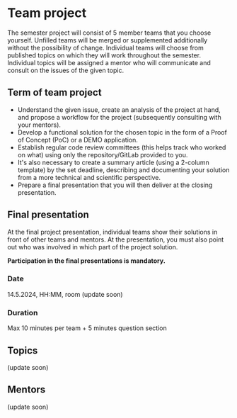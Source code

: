 # Team project 

The semester project will consist of 5 member teams that you choose yourself. Unfilled teams will be merged or supplemented additionally without the possibility of change.
Individual teams will choose from published topics on which they will work throughout the semester. Individual topics will be assigned a mentor who will communicate and consult on the issues of the given topic.


## Term of team project
- Understand the given issue, create an analysis of the project at hand, and propose a workflow for the project (subsequently consulting with your mentors).
- Develop a functional solution for the chosen topic in the form of a Proof of Concept (PoC) or a DEMO application.
- Establish regular code review committees (this helps track who worked on what) using only the repository/GitLab provided to you.
- It's also necessary to create a summary article (using a 2-column template) by the set deadline, describing and documenting your solution from a more technical and scientific perspective.
- Prepare a final presentation that you will then deliver at the closing presentation.


## Final presentation
At the final project presentation, individual teams show their solutions in front of other teams and mentors. 
At the presentation, you must also point out who was involved in which part of the project solution.

**Participation in the final presentations is mandatory.**

### Date
14.5.2024, HH:MM, room (update soon)

### Duration 
Max 10 minutes per team + 5 minutes question section


## Topics
(update soon)

## Mentors
(update soon)